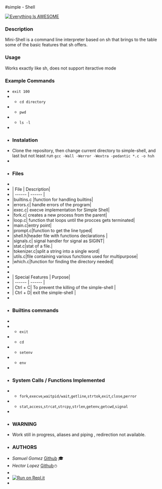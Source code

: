 #simple - Shell

[![Everything Is AWESOME](https://i.imgur.com/YNXlg6A.png)](https://www.youtube.com/watch?v=Tw2dobf_rP0&feature=youtu.be "Indoor Delivery Robots")
### Description
Mini-Shell is a command line interpreter based on sh that brings to the table some of the basic features that sh offers.


### Usage
Works exactly like sh, does not support iteractive mode
### Example Commands
* `exit 100`
* * `cd directory`
* * `pwd`
* * `ls -l`
*
* ### Instalation
* Clone the repository, then change current directory to simple-shell, and last but not least run `gcc -Wall -Werror -Wextra -pedantic *.c -o hsh`
*
* ### Files
*
* | File | Description|
* | ------ | ------ |
* |builtins.c |function for handling builtins|
* |errors.c| handle errors of the program|
* |exec.c| execve implementation for Simple Shell|
* |fork.c| creates a new process from the parent|
* |loop.c| function that loops until the procces gets terminated|
* |main.c|entry point|
* |prompt.c|function to get the line typed|
* |shell.h|header file with functions declarations |
* |signals.c| signal handler for signal as SIGINT|
* |stat.c|stat of a file.|
* |tokenizer.c|split a string into a single word|
* |utils.c|file containing various functions used for multipurpose|
* |which.c|function for finding the  directory needed|
*
*
* | Special Features | Purpose|
* | ------ | ------ |
* | Ctrl + C| To prevent the killing of the simple-shell  |
* | Ctrl + D|  exit the simple-shell |
*
* ### Builtins commands
*
* * `exit`
* * `cd`
* * `setenv`
* * `env`
*
* ### System Calls / Functions Implemented
* * `fork`,`execve`,`waitpid/wait`,`getline`,`strtok`,`exit`,`close`,`perror`
* * `stat`,`access`,`strcat`,`strcpy`,`strlen`,`getenv`,`getcwd`,`signal`
*
* ### WARNING
* Work still in progress, aliases and piping , redirection not available.
* ### AUTHORS
* *Samuel Gomez*   [Github](https://github.com/samgj18) :mortar_board:
* *Hector Lopez* [Github](https://github.com/hectorlopezv):snowman:
*
* [![Run on Repl.it](https://repl.it/badge/github/samgj18/simple_shell)](https://repl.it/github/samgj18/simple_shell)
*

